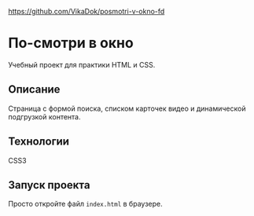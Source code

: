 https://github.com/VikaDok/posmotri-v-okno-fd
# По-смотри в окно

Учебный проект для практики HTML и CSS.

## Описание
Страница с формой поиска, списком карточек видео и динамической подгрузкой контента.

## Технологии
CSS3

## Запуск проекта
Просто откройте файл `index.html` в браузере.